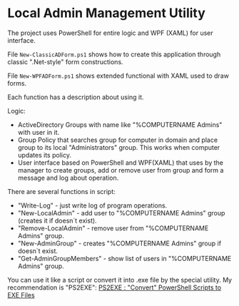 # Local Admin Management Utility

The project uses PowerShell for entire logic and WPF (XAML) for user interface.

File `New-ClassicADForm.ps1` shows how to create this application through classic ".Net-style" form constructions.

File `New-WPFADForm.ps1` shows extended functional with XAML used to draw forms.

Each function has a description about using it.

Logic:

* ActiveDirectory Groups with name like "%COMPUTERNAME Admins" with user in it.
* Group Policy that searches group for computer in domain and place group to its local "Administrators" group. This works when computer updates its policy.
* User interface based on PowerShell and WPF(XAML) that uses by the manager to create groups, add or remove user from group and form a message and log about operation.

There are several functions in script:

* "Write-Log" - just write log of program operations.
* "New-LocalAdmin" - add user to "%COMPUTERNAME Admins" group (creates it if doesn`t exist).
* "Remove-LocalAdmin" - remove user from "%COMPUTERNAME Admins" group.
* "New-AdminGroup" - creates "%COMPUTERNAME Admins" group if doesn`t exist.
* "Get-AdminGroupMembers" - show list of users in "%COMPUTERNAME Admins" group.

You can use it like a script or convert it into .exe file by the special utility. My recommendation is "PS2EXE": [PS2EXE : "Convert" PowerShell Scripts to EXE Files](https://gallery.technet.microsoft.com/scriptcenter/PS2EXE-Convert-PowerShell-9e4e07f1)